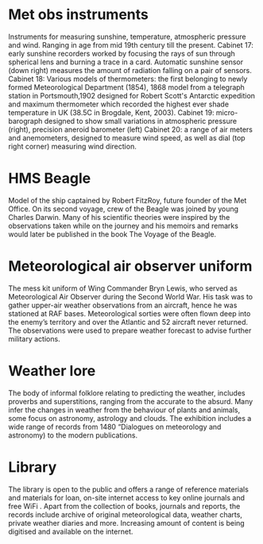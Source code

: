 # Met obs instruments

Instruments for measuring sunshine, temperature, atmospheric pressure and wind.
Ranging in age from mid 19th century till the present.
Cabinet 17: early sunshine recorders worked by focusing the rays of sun through spherical lens and burning a trace in a card. Automatic sunshine sensor (down right) measures the amount of radiation falling on a pair of sensors.
Cabinet 18: Various models of thermometers: the first belonging to newly formed Meteorological Department (1854), 1868 model from a telegraph station in Portsmouth,1902 designed for Robert Scott's Antarctic expedition and maximum thermometer which recorded the highest ever shade temperature in UK (38.5C in Brogdale, Kent, 2003).
Cabinet 19: micro-barograph designed to show small variations in atmospheric pressure (right), precision aneroid barometer (left)
Cabinet 20: a range of air meters and anemometers, designed to measure wind speed, as well as dial (top right corner) measuring wind direction.

# HMS Beagle

Model of the ship captained by Robert FitzRoy, future founder of the Met Office. On its second voyage, crew of the Beagle was joined by young Charles Darwin. Many of his scientific theories were inspired by the observations taken while on the journey and his memoirs and remarks would later be published in the book The Voyage of the Beagle.

# Meteorological air observer uniform

The mess kit uniform of Wing Commander Bryn Lewis, who served as Meteorological Air Observer during the Second World War. His task was to gather upper-air weather observations from an aircraft, hence he was stationed at RAF bases. Meteorological sorties were often flown deep into the enemy’s territory and over the Atlantic and 52 aircraft never returned. The observations were used to prepare weather forecast to advise further military actions.

# Weather lore

The body of informal folklore relating to predicting the weather, includes proverbs and superstitions, ranging from the accurate to the absurd. Many infer the changes in weather from the behaviour of plants and animals, some focus on astronomy, astrology and clouds. The exhibition includes a wide range of records from 1480 “Dialogues on meteorology and astronomy) to the modern publications.

# Library

The library is open to the public and offers a range of reference materials and materials for loan, on-site internet access to key online journals and free WiFi . Apart from the collection of books, journals and reports, the records include archive of original meteorological data, weather charts, private weather diaries and more. Increasing amount of content is being digitised and available on the internet.
